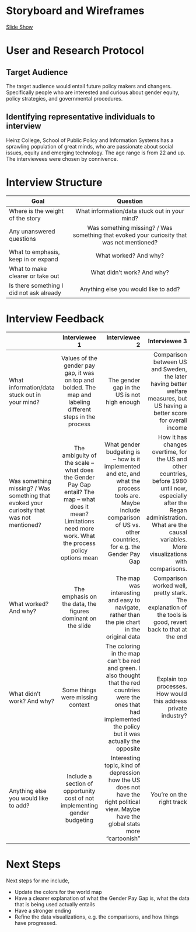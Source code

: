 # Storyboard and Wireframes 

[Slide Show](https://docs.google.com/presentation/d/1SaTQ-cKLNgE4ZmkUHmanPVjN3Xi8uoXO/edit#slide=id.p8)

# User and Research Protocol
<h2> Target Audience </h2>
The target audience would entail future policy makers and changers. Specifically people who are interested and curious about gender equity, policy strategies, and governmental procedures. 
<h2> Identifying representative individuals to interview </h2>
 Heinz College, School of Public Policy and Information Systems has a sprawling population of great minds, who are passionate about social issues, equity and emerging technology. The age range is from 22 and up. The interviewees were chosen by connivence. 

# Interview Structure

| Goal                               | Question      |
| ---------------------------------- |:-------------:|
| Where is the weight of the story | What information/data stuck out in your mind? |
| Any unanswered questions   | Was something missing? / Was something that evoked your curiosity that was not mentioned? |
| What to emphasis, keep in or expand     | What worked? And why?    |
| What to make clearer or take out | What didn’t work? And why?  |
| Is there something I did not ask already | Anything else you would like to add? |

# Interview Feedback 

|                                | Interviewee 1 | Interviewee 2 | Interviewee 3 | 
| ------------------------------ |:-------------:|--------------:| -------------:|
| What information/data stuck out in your mind? | Values of the gender pay gap, it was on top and bolded. The map and labeling different steps in the process| The gender gap in the US is not high enough | Comparison between US and Sweden, the later having better welfare measures, but US having a better score for overall income
| Was something missing? / Was something that evoked your curiosity that was not mentioned?| The ambiguity of the scale – what does the Gender Pay Gap entail? The map – what does it mean? Limitations need more work. What the process policy options mean | What gender budgeting is – how is it implemented and etc, and what the process tools are. Maybe include comparison of US vs. other countries, for e.g. the Gender Pay Gap | How it has changes overtime, for the US and other countries, before 1980 until now, especially after the Regan administration. What are the causal variables. More visualizations with comparisons.  
| What worked? And why? | The emphasis on the data, the figures dominant on the slide | The map was interesting and easy to navigate, rather than the pie chart in the original data | Comparison worked well, pretty stark. The explanation of the tools is good, revert back to that at the end |
| What didn’t work? And why? | Some things were missing context | The coloring in the map can’t be red and green. I also thought that the red countries were the ones that had implemented the policy but it was actually the opposite | Explain top processes. How would this address private industry? |
| Anything else you would like to add? | Include a section of opportunity cost of not implementing gender budgeting | Interesting topic, kind of depression how the US does not have the right political view. Maybe have the global stats more “cartoonish” | You’re on the right track |

# Next Steps 
Next steps for me include,
-	Update the colors for the world map 
-	Have a clearer explanation of what the Gender Pay Gap is, what the data that is being used actually entails 
-	Have a stronger ending 
-	Refine the data visualizations, e.g. the comparisons, and how things have progressed. 
